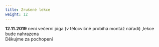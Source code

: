 ```yaml
---
title: Zrušené lekce
weight: 12
---
```

**12.11.2019** není večerní jóga  (v tělocvičně probíhá montáž nářadí) ,lekce bude nahrazena\
Děkujme za pochopení
